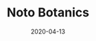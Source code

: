 ---
layout: page
title: Noto Botanics
permalink: /noto-botanics
domain: notobotanics.com
status: live
tags: makeup hygiene bath
date: 2020-04-13
---